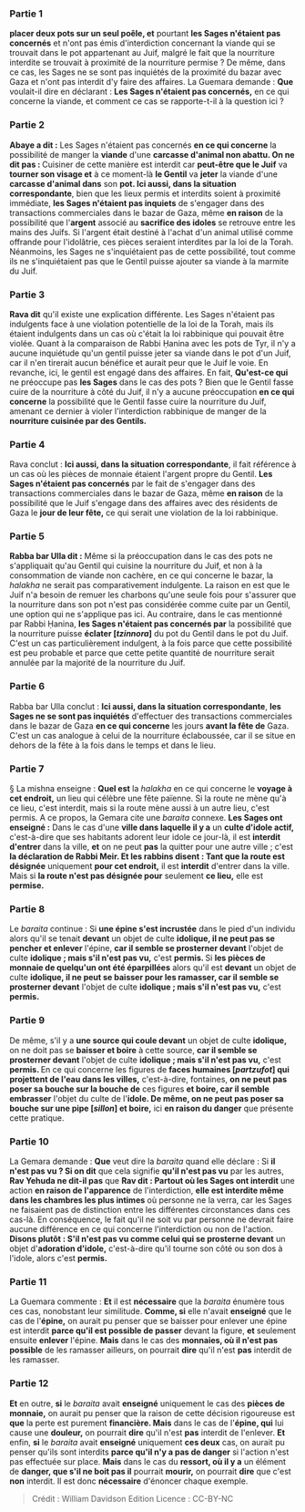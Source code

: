 
### Partie 1
<b>placer deux pots sur un seul poêle, et</b> pourtant <b>les Sages n'étaient pas concernés</b> et n'ont pas émis d'interdiction concernant la viande qui se trouvait dans le pot appartenant au Juif, malgré le fait que la nourriture interdite se trouvait à proximité de la nourriture permise ? De même, dans ce cas, les Sages ne se sont pas inquiétés de la proximité du bazar avec Gaza et n'ont pas interdit d'y faire des affaires. La Guemara demande : <b>Que</b> voulait-il dire en déclarant : <b>Les Sages n'étaient pas concernés,</b> en ce qui concerne la viande, et comment ce cas se rapporte-t-il à la question ici ?

### Partie 2
<b>Abaye a dit :</b> Les Sages n'étaient pas concernés <b>en ce qui concerne</b> la possibilité de manger la <b>viande</b> d'une <b>carcasse d'animal non abattu. On ne dit pas : </b> Cuisiner de cette manière est interdit car <b>peut-être que le Juif</b> va <b>tourner son visage et</b> à ce moment-là <b>le Gentil</b> va <b>jeter</b> la viande d'une <b>carcasse d'animal dans</b> son <b>pot. Ici aussi, dans la situation correspondante</b>, bien que les lieux permis et interdits soient à proximité immédiate, <b>les Sages n'étaient pas inquiets</b> de s'engager dans des transactions commerciales dans le bazar de Gaza, même <b>en raison</b> de la possibilité que l'<b>argent</b> associé au <b>sacrifice des idoles</b> se retrouve entre les mains des Juifs. Si l'argent était destiné à l'achat d'un animal utilisé comme offrande pour l'idolâtrie, ces pièces seraient interdites par la loi de la Torah. Néanmoins, les Sages ne s'inquiétaient pas de cette possibilité, tout comme ils ne s'inquiétaient pas que le Gentil puisse ajouter sa viande à la marmite du Juif.

### Partie 3
<b>Rava dit</b> qu'il existe une explication différente. Les Sages n'étaient pas indulgents face à une violation potentielle de la loi de la Torah, mais ils étaient indulgents dans un cas où c'était la loi rabbinique qui pouvait être violée. Quant à la comparaison de Rabbi Ḥanina avec les pots de Tyr, il n'y a aucune inquiétude qu'un gentil puisse jeter sa viande dans le pot d'un Juif, car il n'en tirerait aucun bénéfice et aurait peur que le Juif le voie. En revanche, ici, le gentil est engagé dans des affaires. En fait, <b>Qu'est-ce qui</b> ne préoccupe pas <b>les Sages</b> dans le cas des pots ? Bien que le Gentil fasse cuire de la nourriture à côté du Juif, il n'y a aucune préoccupation <b>en ce qui concerne</b> la possibilité que le Gentil fasse cuire la nourriture du Juif, amenant ce dernier à violer l'interdiction rabbinique de manger de la <b>nourriture cuisinée par des Gentils.</b>

### Partie 4
Rava conclut : <b>Ici aussi, dans la situation correspondante</b>, il fait référence à un cas où les pièces de monnaie étaient l'argent propre du Gentil. <b>Les Sages n'étaient pas concernés</b> par le fait de s'engager dans des transactions commerciales dans le bazar de Gaza, même <b>en raison</b> de la possibilité que le Juif s'engage dans des affaires avec des résidents de Gaza le <b>jour de leur fête,</b> ce qui serait une violation de la loi rabbinique.

### Partie 5
<b>Rabba bar Ulla dit :</b> Même si la préoccupation dans le cas des pots ne s'appliquait qu'au Gentil qui cuisine la nourriture du Juif, et non à la consommation de viande non cachère, en ce qui concerne le bazar, la <i>halakha</i> ne serait pas comparativement indulgente. La raison en est que le Juif n'a besoin de remuer les charbons qu'une seule fois pour s'assurer que la nourriture dans son pot n'est pas considérée comme cuite par un Gentil, une option qui ne s'applique pas ici. Au contraire, dans le cas mentionné par Rabbi Ḥanina, <b>les Sages n'étaient pas concernés par</b> la possibilité que la nourriture puisse <b>éclater [<i>tzinnora</i>]</b> du pot du Gentil dans le pot du Juif. C'est un cas particulièrement indulgent, à la fois parce que cette possibilité est peu probable et parce que cette petite quantité de nourriture serait annulée par la majorité de la nourriture du Juif.

### Partie 6
Rabba bar Ulla conclut : <b>Ici aussi, dans la situation correspondante</b>, <b>les Sages ne se sont pas inquiétés</b> d'effectuer des transactions commerciales dans le bazar de Gaza <b>en ce qui concerne</b> les jours <b>avant la fête de</b> Gaza. C'est un cas analogue à celui de la nourriture éclaboussée, car il se situe en dehors de la fête à la fois dans le temps et dans le lieu.

### Partie 7
§ La mishna enseigne : <b>Quel est</b> la <i>halakha</i> en ce qui concerne le <b>voyage à cet endroit,</b> un lieu qui célèbre une fête païenne. Si la route ne mène qu'à ce lieu, c'est interdit, mais si la route mène aussi à un autre lieu, c'est permis. A ce propos, la Gemara cite une <i>baraita</i> connexe. <b>Les Sages ont enseigné :</b> Dans le cas d'une <b>ville dans laquelle il y a</b> un <b>culte d'idole actif,</b> c'est-à-dire que ses habitants adorent leur idole ce jour-là, il est <b>interdit d'entrer</b> dans la ville, <b>et</b> on ne peut <b>pas</b> la quitter pour une autre ville ;</b> c'est <b>la déclaration de Rabbi Meir. Et les rabbins disent : Tant que la route est désignée</b> uniquement <b>pour cet endroit,</b> il est <b>interdit</b> d'entrer dans la ville. Mais si <b>la route n'est pas désignée pour</b> seulement <b>ce lieu,</b> elle est <b>permise.</b>

### Partie 8
Le <i>baraita</i> continue : Si <b>une épine s'est incrustée</b> dans le pied d'un individu alors qu'il se tenait <b>devant</b> un objet de culte <b>idolique, il ne peut pas se pencher et enlever</b> l'épine, <b>car il semble se prosterner devant</b> l'objet de culte <b>idolique ; mais s'il n'est pas vu,</b> c'est <b>permis. </b> Si <b>les pièces de monnaie de quelqu'un ont été éparpillées</b> alors qu'il est <b>devant</b> un objet de culte <b>idolique, il ne peut se baisser pour les ramasser, car il semble se prosterner devant</b> l'objet de culte <b>idolique ; mais s'il n'est pas vu,</b> c'est <b>permis.</b>

### Partie 9
De même, s'il y a <b>une source qui coule devant</b> un objet de culte <b>idolique,</b> on ne doit pas se <b>baisser et boire</b> à cette source, <b>car il semble se prosterner devant</b> l'objet de culte <b>idolique ; mais s'il n'est pas vu,</b> c'est <b>permis. </b> En ce qui concerne les figures de <b>faces humaines [<i>partzufot</i>] qui projettent de l'eau dans les villes,</b> c'est-à-dire, fontaines, <b>on ne peut pas poser sa bouche sur la bouche de</b> ces figures <b>et boire, car il semble embrasser</b> l'objet du culte de l'<b>idole. De même, on ne peut pas poser sa bouche sur une pipe [<i>sillon</i>] et boire,</b> ici <b>en raison du danger</b> que présente cette pratique.

### Partie 10
La Gemara demande : <b>Que</b> veut dire la <i>baraita</i> quand elle déclare : Si <b>il n'est pas vu ? Si on dit</b> que cela signifie <b>qu'il n'est pas vu</b> par les autres, <b>Rav Yehuda ne dit-il pas</b> que <b>Rav dit : Partout où les Sages ont interdit</b> une action <b>en raison de l'apparence</b> de l'interdiction, <b>elle est interdite même dans les chambres les plus intimes</b> où personne ne la verra, car les Sages ne faisaient pas de distinction entre les différentes circonstances dans ces cas-là. En conséquence, le fait qu'il ne soit vu par personne ne devrait faire aucune différence en ce qui concerne l'interdiction ou non de l'action. <b>Disons plutôt : S'il n'est pas vu comme celui qui se prosterne devant</b> un objet d'<b>adoration d'idole,</b> c'est-à-dire qu'il tourne son côté ou son dos à l'idole, alors c'est <b>permis.</b>

### Partie 11
La Guemara commente : <b>Et</b> il est <b>nécessaire</b> que la <i>baraita</i> énumère tous ces cas, nonobstant leur similitude. <b>Comme, si</b> elle n'avait <b>enseigné</b> que le cas de l'<b>épine,</b> on aurait pu penser que se baisser pour enlever une épine est interdit <b>parce qu'il est possible de passer</b> devant la figure, <b>et</b> seulement ensuite <b>enlever</b> l'épine. <b>Mais</b> dans le cas des <b>monnaies, où il n'est pas possible</b> de les ramasser ailleurs, on pourrait <b>dire</b> qu'il n'est <b>pas</b> interdit de les ramasser.

### Partie 12
<b>Et</b> en outre, <b>si</b> le <i>baraita</i> avait <b>enseigné</b> uniquement le cas des <b>pièces de monnaie,</b> on aurait pu penser que la raison de cette décision rigoureuse est <b>que</b> la perte est purement <b>financière. Mais</b> dans le cas de l'<b>épine, qui</b> lui cause une <b>douleur,</b> on pourrait <b>dire</b> qu'il n'est <b>pas</b> interdit de l'enlever. <b>Et</b> enfin, <b>si</b> le <i>baraita</i> avait <b>enseigné</b> uniquement <b>ces deux</b> cas, on aurait pu penser qu'ils sont interdits <b>parce qu'il n'y a pas de danger</b> si l'action n'est pas effectuée sur place. <b>Mais</b> dans le cas du <b>ressort, où il y a</b> un élément de <b>danger, que s'il ne boit pas il</b> pourrait <b>mourir,</b> on pourrait <b>dire</b> que c'est <b>non</b> interdit. Il est donc <b>nécessaire</b> d'énoncer chaque exemple.

>Crédit : William Davidson Edition
>Licence : CC-BY-NC